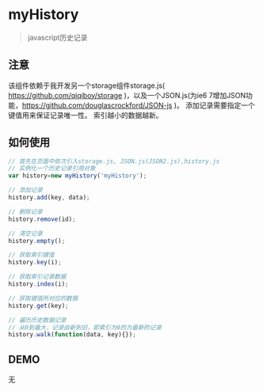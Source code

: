 myHistory
======

> javascript历史记录

## 注意
该组件依赖于我开发另一个storage组件storage.js( https://github.com/qiqiboy/storage )，以及一个JSON.js(为ie6 7增加JSON功能，https://github.com/douglascrockford/JSON-js )。
添加记录需要指定一个键值用来保证记录唯一性。
索引越小的数据越新。

## 如何使用
```javascript
// 首先在页面中依次引入storage.js, JSON.js(JSON2.js),history.js
// 实例化一个历史记录引用对象
var history=new myHistory('myHistory');

// 添加记录
history.add(key, data);

// 删除记录
history.remove(id);

// 清空记录
history.empty();

// 获取索引键值
history.key(i);

// 获取索引记录数据
history.index(i);

// 获取键值所对应的数据
history.get(key);

// 遍历历史数据记录
// 从0到最大，记录由新到旧，即索引为0的为最新的记录
history.walk(function(data, key){});

````

## DEMO 
无